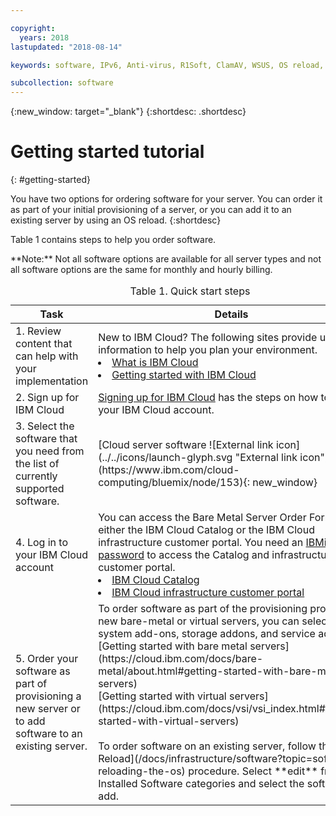 ```yaml
---

copyright:
  years: 2018
lastupdated: "2018-08-14"

keywords: software, IPv6, Anti-virus, R1Soft, ClamAV, WSUS, OS reload, operating system, Email, Red Hat

subcollection: software
---
```


{:new_window: target="_blank"}
{:shortdesc: .shortdesc}

# Getting started tutorial
{: #getting-started}

You have two options for ordering software for your server. You can order it as part of your initial provisioning of a server, or you can add it to an existing server by using an OS reload.
{:shortdesc}

Table 1 contains steps to help you order software.
<table>
   <CAPTION>Table 1. Quick start steps</CAPTION>
   <THEAD>
   <TR>
   <th>Task</th>
   <th>Details</th>
   </TR>
   </THEAD>
  <TBODY>
   <tr>
   <td>1. Review content that can help with your implementation</td>
   <td>New to IBM Cloud? The following sites provide useful information to help you plan your environment.
   <li><a href="https://ibm.com/cloud-computing/">What is IBM Cloud</a></li>
   <li><a href="https://ibm.com/cloud/get-started">Getting started with IBM Cloud</a></li>
   </td>
   <tr>
   <td>2. Sign up for IBM Cloud</td>
   <td><a href="https://cloud.ibm.com/docs/account?topic=account-signup#signup">Signing up for IBM Cloud</a> has the steps on how to set up your IBM Cloud account.</td>
 <tr>
   <td>3. Select the software that you need from the list of currently supported software.</td>
   <td>[Cloud server software ![External link icon](../../icons/launch-glyph.svg "External link icon")](https://www.ibm.com/cloud-computing/bluemix/node/153){: new_window}</td>
   **Note:** Not all software options are available for all server types and not all software options are the same for monthly and hourly billing.
 <tr>
   <td>4. Log in to your IBM Cloud account</td>
   <td>You can access the Bare Metal Server Order Form from either the IBM Cloud Catalog or the IBM Cloud infrastructure customer portal. You need an <a href="https://cloud.ibm.com/docs/customer-portal/getting-started.html#getting-started">IBMid and password</a> to access the Catalog and infrastructure customer portal.
   <li><a href="https://cloud.ibm.com/catalog/">IBM Cloud Catalog</a></li>
   <li><a href="https://control.softlayer.com">IBM Cloud infrastructure customer portal</a></li>  
   </td>
   <tr>   
   <td>5. Order your software as part of provisioning a new server or to add software to an existing server.</td>
   <td>To order software as part of the provisioning process for new bare-metal or virtual servers, you can select system add-ons, storage addons, and service addons:<br>
   [Getting started with bare metal servers](https://cloud.ibm.com/docs/bare-metal/about.html#getting-started-with-bare-metal-servers)<br>
   [Getting started with virtual servers](https://cloud.ibm.com/docs/vsi/vsi_index.html#getting-started-with-virtual-servers) <br><br>
   To order software on an existing server, follow the [OS Reload](/docs/infrastructure/software?topic=software-reloading-the-os) procedure. Select **edit** from the Installed Software categories and select the software to add. <br>
  </TBODY>
</table>
